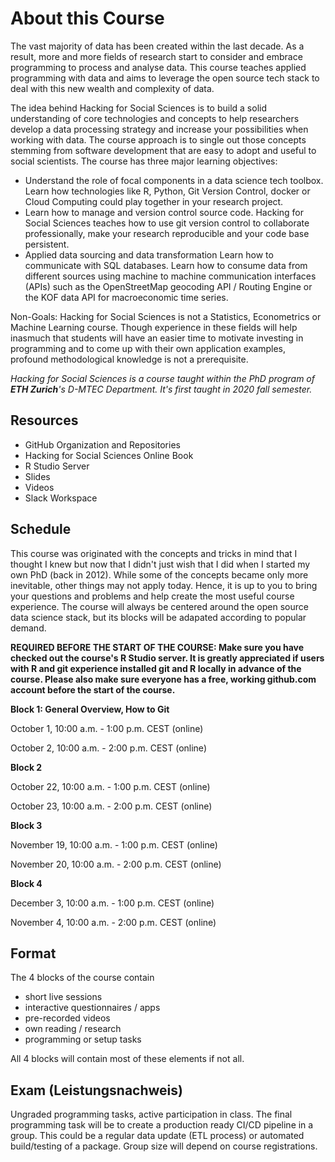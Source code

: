 # About this Course

The vast majority of data has been created within the last decade. As a result, more and more fields of research start to consider and embrace programming to process and analyse data. This course teaches applied programming with data and aims to leverage the open source tech stack to deal with this new wealth and complexity of data.

The idea behind Hacking for Social Sciences is to build a solid understanding of core technologies and concepts to help researchers develop a data processing strategy and increase your possibilities when working with data. The course approach is to single out those concepts stemming from software development that are easy to adopt and useful to social scientists. The course has three major learning objectives:

- Understand the role of focal components in a data science tech toolbox.
Learn how technologies like R, Python, Git Version Control, docker or Cloud Computing could play together in your research project.
- Learn how to manage and version control source code.
Hacking for Social Sciences teaches how to use git version control to collaborate professionally, make your research reproducible and your code base persistent.
- Applied data sourcing and data transformation
Learn how to communicate with SQL databases. Learn how to consume data from different sources using machine to machine communication interfaces (APIs) such as the OpenStreetMap geocoding API / Routing Engine or the KOF data API for macroeconomic time series.

Non-Goals:
Hacking for Social Sciences is not a Statistics, Econometrics or Machine Learning course. Though experience in these fields will help inasmuch that students will have an easier time to motivate investing in programming and to come up with their own application examples, profound methodological knowledge is not a prerequisite.


_Hacking for Social Sciences is a course taught within the PhD program of **ETH Zurich**'s D-MTEC Department. It's first taught in 2020 fall semester._

## Resources 

- GitHub Organization and Repositories
- Hacking for Social Sciences Online Book
- R Studio Server
- Slides
- Videos
- Slack Workspace


## Schedule

This course was originated with the concepts and tricks in mind that I thought I knew but now that I didn't just wish that I did when I started my own PhD (back in 2012). While some of the concepts became only more inevitable, other things may not apply today. Hence, it is up to you to bring your questions and problems and help create the most useful course experience. The course will always be centered around the open source data science stack, but its blocks will be adapated according to popular demand. 

**REQUIRED BEFORE THE START OF THE COURSE: Make sure you have checked out the course's R Studio server. It is greatly appreciated if users with R and git experience installed git and R locally in advance of the course. Please also make sure everyone has a free, working github.com account before the start of the course.**




**Block 1: General Overview, How to Git**

October 1,  10:00 a.m. - 1:00 p.m. CEST	(online)

October 2,  10:00 a.m. - 2:00 p.m. CEST	(online)


**Block 2**

October 22,  10:00 a.m. - 1:00 p.m. CEST	(online)

October 23,  10:00 a.m. - 2:00 p.m. CEST	(online)


**Block 3**

November 19,  10:00 a.m. - 1:00 p.m. CEST	(online)

November 20,  10:00 a.m. - 2:00 p.m. CEST	(online)


**Block 4**

December 3,  10:00 a.m. - 1:00 p.m. CEST	(online)

November 4,  10:00 a.m. - 2:00 p.m. CEST	(online)


## Format

The 4 blocks of the course contain 

- short live sessions 
- interactive questionnaires / apps
- pre-recorded videos
- own reading / research
- programming or setup tasks

All 4 blocks will contain most of these elements if not all. 

## Exam (Leistungsnachweis)

Ungraded programming tasks, active participation in class. The final programming task will be to create a production ready CI/CD pipeline in a group. This could be a regular data update (ETL process) or automated build/testing of a package. Group size will depend on course registrations. 


